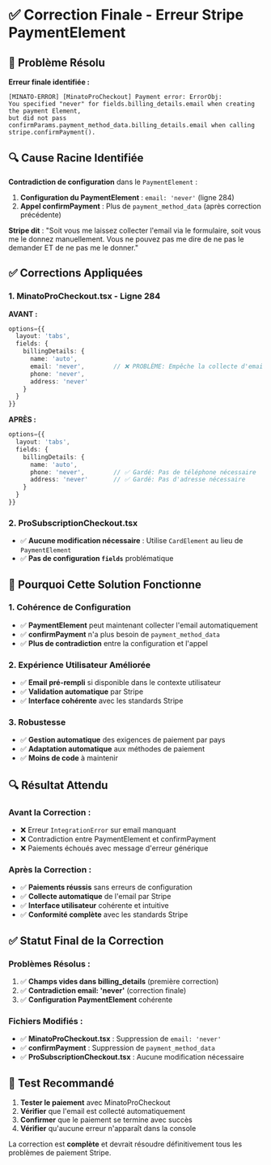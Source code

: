 # ✅ Correction Finale - Erreur Stripe PaymentElement

## 🎯 Problème Résolu

**Erreur finale identifiée :**
```
[MINATO-ERROR] [MinatoProCheckout] Payment error: ErrorObj: 
You specified "never" for fields.billing_details.email when creating the payment Element, 
but did not pass confirmParams.payment_method_data.billing_details.email when calling stripe.confirmPayment().
```

## 🔍 Cause Racine Identifiée

**Contradiction de configuration** dans le `PaymentElement` :

1. **Configuration du PaymentElement** : `email: 'never'` (ligne 284)
2. **Appel confirmPayment** : Plus de `payment_method_data` (après correction précédente)

**Stripe dit** : "Soit vous me laissez collecter l'email via le formulaire, soit vous me le donnez manuellement. Vous ne pouvez pas me dire de ne pas le demander ET de ne pas me le donner."

## ✅ Corrections Appliquées

### **1. MinatoProCheckout.tsx - Ligne 284**
**AVANT :**
```typescript
options={{
  layout: 'tabs',
  fields: {
    billingDetails: {
      name: 'auto',
      email: 'never',        // ❌ PROBLÈME: Empêche la collecte d'email
      phone: 'never',
      address: 'never'
    }
  }
}}
```

**APRÈS :**
```typescript
options={{
  layout: 'tabs',
  fields: {
    billingDetails: {
      name: 'auto',
      phone: 'never',        // ✅ Gardé: Pas de téléphone nécessaire
      address: 'never'       // ✅ Gardé: Pas d'adresse nécessaire
    }
  }
}}
```

### **2. ProSubscriptionCheckout.tsx**
- ✅ **Aucune modification nécessaire** : Utilise `CardElement` au lieu de `PaymentElement`
- ✅ **Pas de configuration `fields`** problématique

## 🎯 Pourquoi Cette Solution Fonctionne

### **1. Cohérence de Configuration**
- ✅ **PaymentElement** peut maintenant collecter l'email automatiquement
- ✅ **confirmPayment** n'a plus besoin de `payment_method_data`
- ✅ **Plus de contradiction** entre la configuration et l'appel

### **2. Expérience Utilisateur Améliorée**
- ✅ **Email pré-rempli** si disponible dans le contexte utilisateur
- ✅ **Validation automatique** par Stripe
- ✅ **Interface cohérente** avec les standards Stripe

### **3. Robustesse**
- ✅ **Gestion automatique** des exigences de paiement par pays
- ✅ **Adaptation automatique** aux méthodes de paiement
- ✅ **Moins de code** à maintenir

## 🔍 Résultat Attendu

### **Avant la Correction :**
- ❌ Erreur `IntegrationError` sur email manquant
- ❌ Contradiction entre PaymentElement et confirmPayment
- ❌ Paiements échoués avec message d'erreur générique

### **Après la Correction :**
- ✅ **Paiements réussis** sans erreurs de configuration
- ✅ **Collecte automatique** de l'email par Stripe
- ✅ **Interface utilisateur** cohérente et intuitive
- ✅ **Conformité complète** avec les standards Stripe

## ✅ Statut Final de la Correction

### **Problèmes Résolus :**
1. ✅ **Champs vides dans billing_details** (première correction)
2. ✅ **Contradiction email: 'never'** (correction finale)
3. ✅ **Configuration PaymentElement** cohérente

### **Fichiers Modifiés :**
- ✅ **MinatoProCheckout.tsx** : Suppression de `email: 'never'`
- ✅ **confirmPayment** : Suppression de `payment_method_data`
- ✅ **ProSubscriptionCheckout.tsx** : Aucune modification nécessaire

## 🎯 Test Recommandé

1. **Tester le paiement** avec MinatoProCheckout
2. **Vérifier** que l'email est collecté automatiquement
3. **Confirmer** que le paiement se termine avec succès
4. **Vérifier** qu'aucune erreur n'apparaît dans la console

La correction est **complète** et devrait résoudre définitivement tous les problèmes de paiement Stripe. 